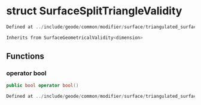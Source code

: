 # struct SurfaceSplitTriangleValidity

```cpp
Defined at ../include/geode/common/modifier/surface/triangulated_surface_modifier_simulation.h#70
```

```cpp
Inherits from SurfaceGeometricalValidity<dimension>
```



## Functions

### operator bool

```cpp
public bool operator bool()
```

```cpp
Defined at ../include/geode/common/modifier/surface/triangulated_surface_modifier_simulation.h#73
```



